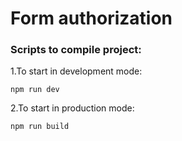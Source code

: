 # Form authorization

### Scripts to compile project:

1.To start in development mode:

    npm run dev

2.To start in production mode:

    npm run build
